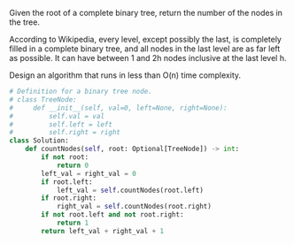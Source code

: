 Given the root of a complete binary tree, return the number of the nodes in the tree.

According to Wikipedia, every level, except possibly the last, is completely filled in a complete binary tree, and all nodes in the last level are as far left as possible. It can have between 1 and 2h nodes inclusive at the last level h.

Design an algorithm that runs in less than O(n) time complexity.

``` Python
# Definition for a binary tree node.
# class TreeNode:
#     def __init__(self, val=0, left=None, right=None):
#         self.val = val
#         self.left = left
#         self.right = right
class Solution:
    def countNodes(self, root: Optional[TreeNode]) -> int:
        if not root:
            return 0
        left_val = right_val = 0
        if root.left:
            left_val = self.countNodes(root.left)
        if root.right:
            right_val = self.countNodes(root.right)
        if not root.left and not root.right:
            return 1
        return left_val + right_val + 1
```
